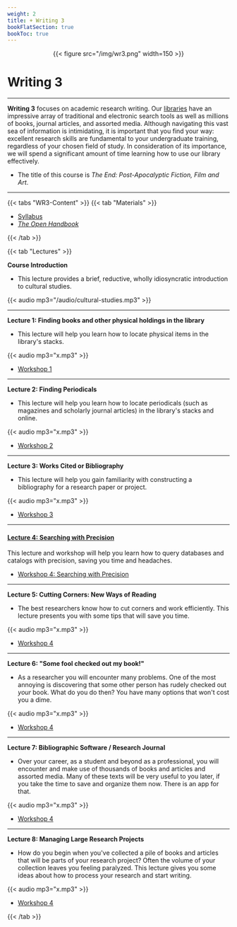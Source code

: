 ```yaml
---
weight: 2
title: + Writing 3
bookFlatSection: true
bookToc: true
---
```



<div style="text-align:center">{{< figure src="/img/wr3.png" width=150 >}}</div>



# Writing 3

---

**Writing 3** focuses on academic research writing. Our [libraries](https://library.dartmouth.edu) have an impressive array of traditional and electronic search tools as well as millions of books, journal articles, and assorted media. Although navigating this vast sea of information is intimidating, it is important that you find your way: excellent research skills are fundamental to your undergraduate training, regardless of your chosen field of study. In consideration of its importance, we will spend a significant amount of time learning how to use our library effectively. 

- The title of this course is *The End: Post-Apocalyptic Fiction, Film and Art*.


---

{{< tabs "WR3-Content" >}}
{{< tab "Materials" >}} 


- [Syllabus]()
- [*The Open Handbook*](/resources/open-handbook/)

 {{< /tab >}}


{{< tab "Lectures" >}} 

<i class="fas fa-volume-up"></i> **Course Introduction**

- This lecture provides a brief, reductive, wholly idiosyncratic introduction to cultural studies.

{{< audio mp3="/audio/cultural-studies.mp3" >}}

---

<i class="fas fa-volume-up"></i> **Lecture 1: Finding books and other physical holdings in the library**

- This lecture will help you learn how to locate physical items in the library's stacks.

{{< audio mp3="x.mp3" >}}

- <i class="fa fa-wrench"></i> [Workshop 1]()

---

<i class="fas fa-volume-up"></i> **Lecture 2: Finding Periodicals**

- This lecture will help you learn how to locate periodicals (such as magazines and scholarly journal articles) in the library's stacks and online.

{{< audio mp3="x.mp3" >}}

- <i class="fa fa-wrench"></i> [Workshop 2]()

---
<i class="fas fa-volume-up"></i> **Lecture 3: Works Cited or Bibliography**

- This lecture will help you gain familiarity with constructing a bibliography for a research paper or project.

{{< audio mp3="x.mp3" >}}

- <i class="fa fa-wrench"></i> [Workshop 3]()


---


#### <i class="fas fa-volume-up"></i> [**Lecture 4: Searching with Precision**](https://drive.google.com/file/d/1WlJV5O2YSOC7VQGHCG1N-aM7kXRqrVVi/view?usp=sharing)

This lecture and workshop will help you learn how to query databases and catalogs with precision, saving you time and headaches. 

- <i class="fa fa-wrench"></i> [Workshop 4: Searching with Precision](/courses/workshops/search-with-precision/)
---

<i class="fas fa-volume-up"></i> **Lecture 5: Cutting Corners: New Ways of Reading** 

- The best researchers know how to cut corners and work efficiently. This lecture presents you with some tips that will save you time.

{{< audio mp3="x.mp3" >}}

- <i class="fa fa-wrench"></i> [Workshop 4]()


---

<i class="fas fa-volume-up"></i> **Lecture 6: "Some fool checked out my book!"**

- As a researcher you will encounter many problems. One of the most annoying is discovering that some other person has rudely checked out *your* book. What do you do then? You have many options that won't cost you a dime.

{{< audio mp3="x.mp3" >}}

- <i class="fa fa-wrench"></i> [Workshop 4]()



---

<i class="fas fa-volume-up"></i> **Lecture 7: Bibliographic Software / Research Journal**

- Over your career, as a student and beyond as a professional, you will encounter and make use of thousands of books and articles and assorted media. Many of these texts will be very useful to you later, if you take the time to save and organize them now. There is an app for that. 

{{< audio mp3="x.mp3" >}}

- <i class="fa fa-wrench"></i> [Workshop 4]()

---

<i class="fas fa-volume-up"></i> **Lecture 8: Managing Large Research Projects**

- How do you begin when you've collected a pile of books and articles that will be parts of your research project? Often the volume of your collection leaves you feeling paralyzed. This lecture gives you some ideas about how to process your research and start writing.

{{< audio mp3="x.mp3" >}}

- <i class="fa fa-wrench"></i> [Workshop 4]()


{{< /tab >}}








